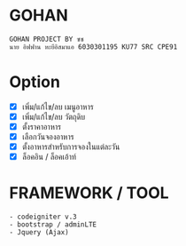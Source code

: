 # GOHAN
```
GOHAN PROJECT BY ซซ
นาย อิฟฟาน หะยีอิสมาแอ 6030301195 KU77 SRC CPE91
```
# Option
- [x] เพิ่ม/แก้ไข/ลบ เมนูอาหาร
- [x] เพิ่ม/แก้ไข/ลบ วัตถุดิบ
- [x] ตั้งราคาอาหาร
- [x] เลือกวันจองอาหาร
- [x] ตั้งอาหารสำหรับการจองในแต่ละวัน
- [x] ล็อคอิน / ล็อคเอ้าท์
# FRAMEWORK / TOOL
```
- codeigniter v.3
- bootstrap / adminLTE
- Jquery (Ajax)
```
